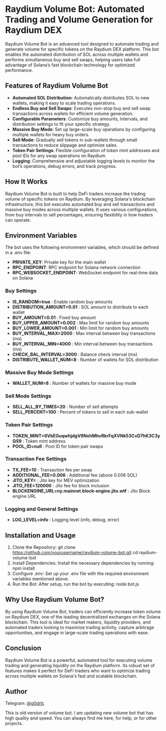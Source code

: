 # Raydium Volume Bot: Automated Trading and Volume Generation for Raydium DEX
Raydium Volume Bot is an advanced tool designed to automate trading and generate volume for specific tokens on the Raydium DEX platform. This bot enables the automated distribution of SOL across multiple wallets and performs simultaneous buy and sell swaps, helping users take full advantage of Solana’s fast blockchain technology for optimized performance.

## Features of Raydium Volume Bot

- **Automated SOL Distribution**: Automatically distributes SOL to new wallets, making it easy to scale trading operations.
- **Endless Buy and Sell Swaps**: Executes non-stop buy and sell swap transactions across wallets for efficient volume generation.
- **Configurable Parameters**: Customize buy amounts, intervals, and distribution settings to fit your specific strategy.
- **Massive Buy Mode**: Set up large-scale buy operations by configuring multiple wallets for heavy buy orders.
- **Sell Mode**: Gradually sell tokens in sub-wallets through small transactions to reduce slippage and optimize sales.
- **Token Pair Settings**: Flexible configuration of token mint addresses and pool IDs for any swap operations on Raydium.
- **Logging**: Comprehensive and adjustable logging levels to monitor the bot’s operations, debug errors, and track progress.
## How It Works
Raydium Volume Bot is built to help DeFi traders increase the trading volume of specific tokens on Raydium. By leveraging Solana's blockchain infrastructure, this bot executes automated buy and sell transactions and massive buy modes across multiple wallets. It uses various configurations, from buy intervals to sell percentages, ensuring flexibility in how traders can operate.

## Environment Variables
The bot uses the following environment variables, which should be defined in a .env file:

- **PRIVATE_KEY**: Private key for the main wallet
- **RPC_ENDPOINT**: RPC endpoint for Solana network connection
- **RPC_WEBSOCKET_ENDPOINT**: WebSocket endpoint for real-time data on Solana
### Buy Settings
- **IS_RANDOM=true**               : Enable random buy amounts
- **DISTRIBUTION_AMOUNT=0.01**     : SOL amount to distribute to each wallet
- **BUY_AMOUNT=0.01**              : Fixed buy amount
- **BUY_UPPER_AMOUNT=0.002**       : Max limit for random buy amounts
- **BUY_LOWER_AMOUNT=0.001**       : Min limit for random buy amounts
- **BUY_INTERVAL_MAX=2000**        : Max interval between buy transactions (ms)
- **BUY_INTERVAL_MIN=4000**        : Min interval between buy transactions (ms)
- **CHECK_BAL_INTERVAL=3000**      : Balance check interval (ms)
- **DISTRIBUTE_WALLET_NUM=8**      : Number of wallets for SOL distribution
### Massive Buy Mode Settings
- **WALLET_NUM=8**                 : Number of wallets for massive buy mode
### Sell Mode Settings
- **SELL_ALL_BY_TIMES=20**         : Number of sell attempts
- **SELL_PERCENT=100**             : Percent of tokens to sell in each sub-wallet
### Token Pair Settings
- **TOKEN_MINT=6VbEGuqwhjdgV9NxhMhvRkrFqXVNk53CvD7hK3C3yQS9**  : Token mint address
- **POOL_ID=null**                  : Pool ID for token pair swaps
### Transaction Fee Settings
- **TX_FEE=10**                    : Transaction fee per swap
- **ADDITIONAL_FEE=0.006**         : Additional fee (above 0.006 SOL)
- **JITO_KEY=**                    : Jito key for MEV optimization
- **JITO_FEE=120000**              : Jito fee for block inclusion
- **BLOCKENGINE_URL=ny.mainnet.block-engine.jito.wtf**  : Jito Block engine URL
### Logging and General Settings
- **LOG_LEVEL=info**               : Logging level (info, debug, error)
## Installation and Usage
1. Clone the Repository:
git clone https://github.com/yourusername/raydium-volume-bot.git
cd raydium-volume-bot
2. Install Dependencies: Install the necessary dependencies by running:
npm install
3. Configure .env: Set up your .env file with the required environment variables mentioned above.
4. Run the Bot: After setup, run the bot by executing:
node bot.js
## Why Use Raydium Volume Bot?
By using Raydium Volume Bot, traders can efficiently increase token volume on Raydium DEX, one of the leading decentralized exchanges on the Solana blockchain. This tool is ideal for market makers, liquidity providers, and automated traders looking to maximize trading activity, capture arbitrage opportunities, and engage in large-scale trading operations with ease.

## Conclusion
Raydium Volume Bot is a powerful, automated tool for executing volume trading and generating liquidity on the Raydium platform. Its robust set of features makes it perfect for DeFi traders who want to optimize trading across multiple wallets on Solana's fast and scalable blockchain.

## Author

Telegram: [@g0drlc](https://t.me/g0drlc)

This is old version of volume bot. I am updating new volume bot that has high quality and speed.
You can always find me here, for help, or for other projects.
